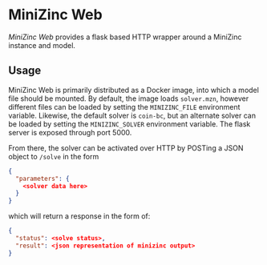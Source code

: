 # MiniZinc Web
*MiniZinc Web* provides a flask based HTTP wrapper around a MiniZinc instance and model.

## Usage
MiniZinc Web is primarily distributed as a Docker image, into which a model file should be mounted.
By default, the image loads `solver.mzn`, however different files can be loaded by setting the
`MINIZINC_FILE` environment variable. Likewise, the default solver is `coin-bc`, but an alternate
solver can be loaded by setting the `MINIZINC_SOLVER` environment variable. The flask server is
exposed through port 5000.

From there, the solver can be activated over HTTP by POSTing a JSON object to `/solve` in the form
```json
{
  "parameters": {
    <solver data here>
  }
}
```
which will return a response in the form of:
```json
{
  "status": <solve status>,
  "result": <json representation of minizinc output>
}
```


